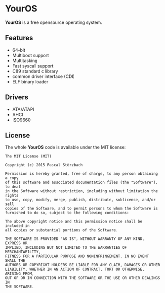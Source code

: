 # YourOS
**YourOS** is a free opensource operating system.

## Features
- 64-bit
- Multiboot support
- Multitasking
- Fast syscall support
- C89 standard c library
- common driver interface (CDI)
- ELF binary loader

## Drivers
- ATA/ATAPI
- AHCI
- ISO9660

## License
The whole **YourOS** code is available under the MIT license:
```
The MIT License (MIT)

Copyright (c) 2015 Pascal Störzbach

Permission is hereby granted, free of charge, to any person obtaining a copy
of this software and associated documentation files (the "Software"), to deal
in the Software without restriction, including without limitation the rights
to use, copy, modify, merge, publish, distribute, sublicense, and/or sell
copies of the Software, and to permit persons to whom the Software is
furnished to do so, subject to the following conditions:

The above copyright notice and this permission notice shall be included in
all copies or substantial portions of the Software.

THE SOFTWARE IS PROVIDED "AS IS", WITHOUT WARRANTY OF ANY KIND, EXPRESS OR
IMPLIED, INCLUDING BUT NOT LIMITED TO THE WARRANTIES OF MERCHANTABILITY,
FITNESS FOR A PARTICULAR PURPOSE AND NONINFRINGEMENT. IN NO EVENT SHALL THE
AUTHORS OR COPYRIGHT HOLDERS BE LIABLE FOR ANY CLAIM, DAMAGES OR OTHER
LIABILITY, WHETHER IN AN ACTION OF CONTRACT, TORT OR OTHERWISE, ARISING FROM,
OUT OF OR IN CONNECTION WITH THE SOFTWARE OR THE USE OR OTHER DEALINGS IN
THE SOFTWARE.

```
